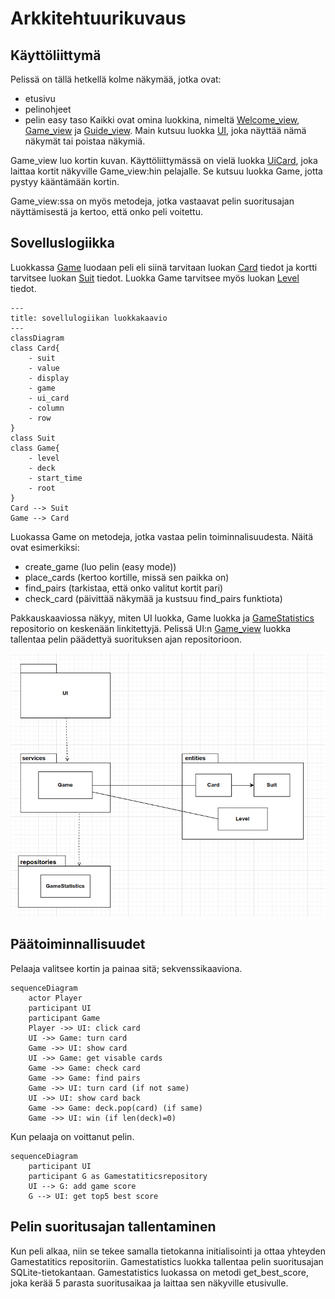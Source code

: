 # Arkkitehtuurikuvaus

## Käyttöliittymä

Pelissä on tällä hetkellä kolme näkymää, jotka ovat:
- etusivu
- pelinohjeet
- pelin easy taso
Kaikki ovat omina luokkina, nimeltä [Welcome_view](../ui/welcome_view.py), [Game_view](../ui/game_view.py) ja [Guide_view](../ui/how_to_play_guide.py). Main kutsuu luokka [UI](../ui/ui.py), joka näyttää nämä näkymät tai poistaa näkymiä.

Game_view luo kortin kuvan. Käyttöliittymässä on vielä luokka [UiCard](../ui/ui_card.py), joka laittaa kortit näkyville Game_view:hin pelajalle. Se kutsuu luokka Game, jotta pystyy kääntämään kortin. 

Game_view:ssa on myös metodeja, jotka vastaavat pelin suoritusajan näyttämisestä ja kertoo, että onko peli voitettu. 

## Sovelluslogiikka

Luokkassa [Game](../services/game.py) luodaan peli eli siinä tarvitaan luokan [Card](../entities/card.py) tiedot ja kortti tarvitsee luokan [Suit](../entities/card_suit.py) tiedot. Luokka Game tarvitsee myös luokan [Level](../entities/game_level.py) tiedot.

```mermaid
---
title: sovellulogiikan luokkakaavio
---
classDiagram
class Card{
    - suit
    - value
    - display
    - game
    - ui_card
    - column
    - row
}
class Suit
class Game{
    - level
    - deck
    - start_time
    - root
}
Card --> Suit
Game --> Card
```
Luokassa Game on metodeja, jotka vastaa pelin toiminnalisuudesta.
Näitä ovat esimerkiksi:
- create_game (luo pelin (easy mode))
- place_cards (kertoo kortille, missä sen paikka on)
- find_pairs (tarkistaa, että onko valitut kortit pari)
- check_card (päivittää näkymää ja kustsuu find_pairs funktiota)

Pakkauskaaviossa näkyy, miten UI luokka, Game luokka ja [GameStatistics](../repositories/game_statitics_repository.py) repositorio  on keskenään linkitettyjä. Pelissä UI:n [Game_view](../ui/game_view.py)  luokka tallentaa pelin päädettyä suorituksen ajan repositorioon.

![pakkauskuva.png](./kuvat/pakkauskuva.png)

## Päätoiminnallisuudet

Pelaaja valitsee kortin ja painaa sitä; sekvenssikaaviona.

```mermaid
sequenceDiagram
    actor Player 
    participant UI
    participant Game
    Player ->> UI: click card
    UI ->> Game: turn card
    Game ->> UI: show card
    UI ->> Game: get visable cards
    Game ->> Game: check card
    Game ->> Game: find pairs
    Game ->> UI: turn card (if not same)
    UI ->> UI: show card back
    Game ->> Game: deck.pop(card) (if same)
    Game ->> UI: win (if len(deck)=0)
```

Kun pelaaja on voittanut pelin.

```mermaid
sequenceDiagram
    participant UI
    participant G as Gamestatiticsrepository
    UI --> G: add game score
    G --> UI: get top5 best score
```    

## Pelin suoritusajan tallentaminen

Kun peli alkaa, niin se tekee samalla tietokanna initialisointi ja ottaa yhteyden Gamestatitics repositoriin.
Gamestatistics luokka tallentaa pelin suoritusajan SQLite-tietokantaan. Gamestatistics luokassa on metodi get_best_score, joka kerää 5 parasta suoritusaikaa ja laittaa sen näkyville etusivulle. 


